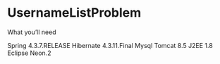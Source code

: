 # UsernameListProblem

What you’ll need

Spring 4.3.7.RELEASE
Hibernate 4.3.11.Final
Mysql
Tomcat 8.5
J2EE 1.8
Eclipse Neon.2